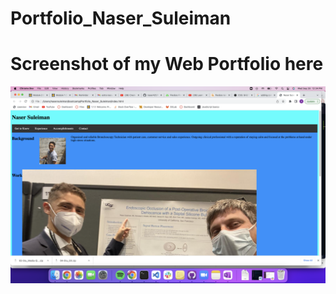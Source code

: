 # Portfolio_Naser_Suleiman

# Screenshot of my Web Portfolio here

<img src="./resources/images/webscreenshot.png" alt="">
